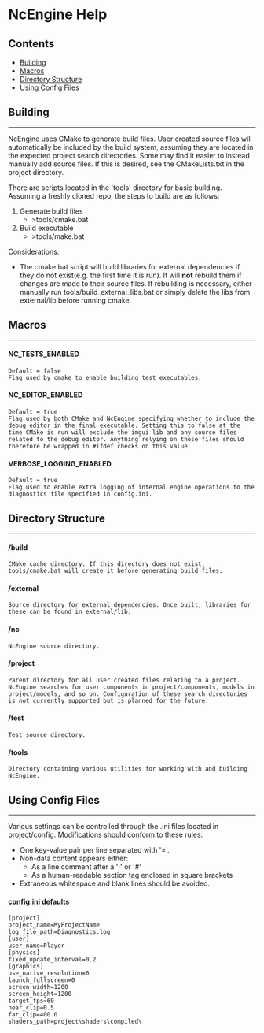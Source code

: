 NcEngine Help
=============

## Contents
* [Building](#building)
* [Macros](#macros)
* [Directory Structure](#directory-structure)
* [Using Config Files](#using-config-files)

## Building
---------------------------------
NcEngine uses CMake to generate build files. User created source files will automatically be included by the build system, assuming they are located in the expected project search directories. Some may find it easier to instead manually add source files. If this is desired, see the CMakeLists.txt in the project directory.

There are scripts located in the 'tools' directory for basic building. Assuming a freshly cloned repo, the steps to build are as follows:
1. Generate build files
    * \>tools/cmake.bat
2. Build executable
    * \>tools/make.bat

Considerations:
* The cmake.bat script will build libraries for external dependencies if they do not exist(e.g. the first time it is run). It will **not** rebuild them if changes are made to their source files. If rebuilding is necessary, either manually run tools/build_external_libs.bat or simply delete the libs from external/lib before running cmake.

## Macros
---------
#### NC_TESTS_ENABLED
    Default = false
    Flag used by cmake to enable building test executables.

#### NC_EDITOR_ENABLED
    Default = true
    Flag used by both CMake and NcEngine specifying whether to include the debug editor in the final executable. Setting this to false at the time CMake is run will exclude the imgui lib and any source files related to the debug editor. Anything relying on those files should therefore be wrapped in #ifdef checks on this value.

#### VERBOSE_LOGGING_ENABLED
    Default = true
    Flag used to enable extra logging of internal engine operations to the diagnostics file specified in config.ini.

## Directory Structure
----------------------
#### /build
    CMake cache directory. If this directory does not exist, tools/cmake.bat will create it before generating build files.

#### /external
    Source directory for external dependencies. Once built, libraries for these can be found in external/lib.

#### /nc
    NcEngine source directory.

#### /project
    Parent directory for all user created files relating to a project. NcEngine searches for user components in project/components, models in project/models, and so on. Configuration of these search directories is not currently supported but is planned for the future.

#### /test
    Test source directory.

#### /tools
    Directory containing various utilities for working with and building NcEngine.

## Using Config Files
---------------------
Various settings can be controlled through the .ini files located in project/config. Modifications should conform to these rules:
* One key-value pair per line separated with '='.
* Non-data content appears either:
    * As a line comment after a ';' or '#'
    * As a human-readable section tag enclosed in square brackets
* Extraneous whitespace and blank lines should be avoided.

#### config.ini defaults
    [project]
    project_name=MyProjectName
    log_file_path=Diagnostics.log
    [user]
    user_name=Player
    [physics]
    fixed_update_interval=0.2
    [graphics]
    use_native_resolution=0
    launch_fullscreen=0
    screen_width=1200
    screen_height=1200
    target_fps=60
    near_clip=0.5
    far_clip=400.0
    shaders_path=project\shaders\compiled\